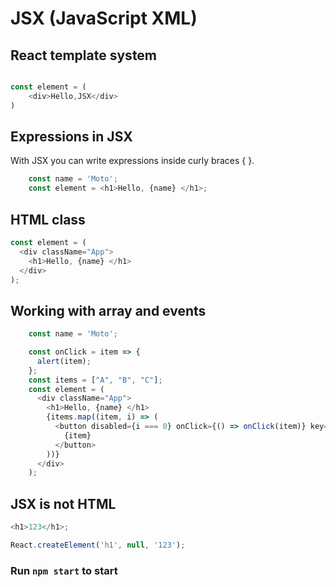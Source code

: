 # JSX (JavaScript XML)

## React template system

```JavaScript

const element = (
    <div>Hello,JSX</div>
)

```

## Expressions in JSX

With JSX you can write expressions inside curly braces { }.

```JavaScript
    const name = 'Moto';
    const element = <h1>Hello, {name} </h1>;
```

## HTML class

```JavaScript
const element = (
  <div className="App">
    <h1>Hello, {name} </h1>
  </div>
);
```

## Working with array and events

```JavaScript
    const name = 'Moto';

    const onClick = item => {
      alert(item);
    };
    const items = ["A", "B", "C"];
    const element = (
      <div className="App">
        <h1>Hello, {name} </h1>
        {items.map((item, i) => (
          <button disabled={i === 0} onClick={() => onClick(item)} key={i}>
            {item}
          </button>
        ))}
      </div>
    );
```

## JSX is not HTML

```JavaScript
<h1>123</h1>;

React.createElement('h1', null, '123');
```

### Run `npm start` to start
